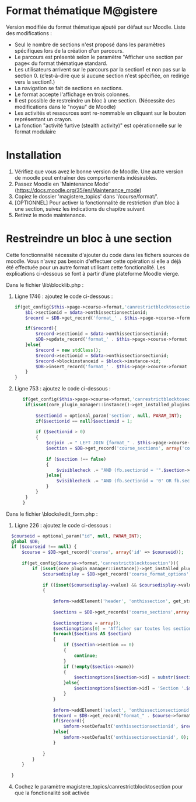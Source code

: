 Format thématique M@gistere 
============================
Version modifiée du format thématique ajouté par défaut sur Moodle. Liste des modifications :
* Seul le nombre de sections n'est proposé dans les paramètres spécifiques lors de la création d'un parcours.
* Le parcours est présenté selon le paramètre "Afficher une section par page« du format thématique standard.
* Les utilisateurs arrivent sur le parcours par la section1 et non pas sur la section 0. (c’est-à-dire que si aucune section n'est spécifiée, on redirige vers la section1.) 
* La navigation se fait de sections en sections. 
* Le format accepte l'affichage en trois colonnes.
* Il est possible de restreindre un bloc à une section. (Nécessite des modifications dans le "noyau" de Moodle)
* Les activités et ressources sont re-nommable en cliquant sur le bouton représentant un crayon. 
* La fonction "activité furtive (stealth activity)" est opérationnelle sur le format modulaire 

Installation
============
1. Vérifiez que vous avez le bonne version de Moodle. Une autre version de moodle peut entraîner des comportements indésirables.
2. Passez Moodle en 'Maintenance Mode' (https://docs.moodle.org/35/en/Maintenance_mode)
3. Copiez le dossier 'magistere_topics' dans '/course/format/'.
4. [OPTIONNEL] Pour activer la fonctionnalité de restriction d'un bloc à une section, suivez les indications du chapitre suivant
5. Retirez le mode maintenance.

Restreindre un bloc à une section
==============
Cette fonctionnalité  nécessite d'ajouter du code dans les fichers sources de moodle. 
Vous n'avez pas besoin d'effectuer cette opération si elle a déjà été effectuée pour un autre format utilisant cette fonctionalité.
Les explications ci-dessous se font à partir d’une plateforme Moodle vierge.

Dans le fichier \lib\blocklib.php : 
1. Ligne 1746 : ajoutez le code ci-dessous : 
    ```php
    if(get_config($this->page->course->format,'canrestrictblocktosection')){
        $bi->sectionid = $data->onthissectionsectionid;
        $record = $DB->get_record('format_' . $this->page->course->format . '_bck',["blockinstanceid" => $block->instance->id]);
    
        if($record){
            $record->sectionid = $data->onthissectionsectionid;
            $DB->update_record('format_' . $this->page->course->format . '_bck',$record);
        }else{
            $record = new stdClass();
            $record->sectionid = $data->onthissectionsectionid;
            $record->blockinstanceid = $block->instance->id;
            $DB->insert_record('format_' . $this->page->course->format . '_bck',$record);
        }
    }
    ```
2. Ligne 753 : ajoutez le code ci-dessous : 
    ```php
       if(get_config($this->page->course->format,'canrestrictblocktosection')){
        if(isset(core_plugin_manager::instance()->get_installed_plugins('format')[$this->page->course->format])){
       
            $sectionid = optional_param('section', null, PARAM_INT);
            if($sectionid == null)$sectionid = 1;
       
            if ($sectionid > 0)
            {
                $ccjoin .= " LEFT JOIN {format_" . $this->page->course->format ."_bck} fb ON bi.id = fb.blockinstanceid";
                $section = $DB->get_record('course_sections', array('course'=>$this->page->course->id,'section'=>$sectionid));
       
                if ($section !== false)
                {
                    $visiblecheck .= "AND (fb.sectionid = '".$section->id."' OR fb.sectionid = 0 OR fb.sectionid IS NULL)";
                }else{
                    $visiblecheck .= "AND (fb.sectionid = '0' OR fb.sectionid IS NULL)";
                }
            }
        }
       }
    ```
Dans le fichier \blocks\edit_form.php : 

1. Ligne 226 : ajoutez le code ci-dessous : 
  ```php
    $courseid = optional_param("id", null, PARAM_INT);
    global $DB;
    if ($courseid !== null) {
    	$course = $DB->get_record('course', array('id' => $courseid));
    	
    	if(get_config($course->format,'canrestrictblocktosection')){
    		if (isset(core_plugin_manager::instance()->get_installed_plugins('format')[$course->format])) {
    			$coursedisplay = $DB->get_record('course_format_options', array('courseid'=>$courseid,'format'=>$course->format,'name'=>'coursedisplay'));
    
    			if ((isset($coursedisplay->value) && $coursedisplay->value == 1) || !isset($coursedisplay->value))
    			{
    
    				$mform->addElement('header', 'onthissection', get_string('onthissection', 'format_' . $course->format));
    
    				$sections = $DB->get_records('course_sections',array('course'=>$courseid));
    
    				$sectionoptions = array();
    				$sectionoptions[0] = 'Afficher sur toutes les sections';
    				foreach($sections AS $section)
    				{
    					if ($section->section == 0)
    					{
    						continue;
    					}
    					if (!empty($section->name))
    					{
    						$sectionoptions[$section->id] = substr($section->name,0,50);
    					}else{
    						$sectionoptions[$section->id] = 'Section '.$section->section;
    					}
    				}
    
    				$mform->addElement('select', 'onthissectionsectionid', get_string('sectionid', 'format_' . $course->format), $sectionoptions);
    				$record = $DB->get_record("format_" . $course->format ."_bck",["blockinstanceid" => $this->block->instance->id]);
    				if($record){
    					$mform->setDefault('onthissectionsectionid', $record->sectionid);
    				}else{
    					$mform->setDefault('onthissectionsectionid', 0);
    				}
    
    			}
    		}
    	}
    
    }
   ```
4. Cochez le paramètre magistere_topics/canrestrictblocktosection pour que la fonctionalité soit activée
